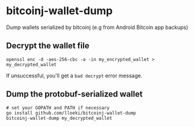 # bitcoinj-wallet-dump

Dump wallets serialized by bitcoinj (e.g from Android Bitcoin app backups)

## Decrypt the wallet file

```
openssl enc -d -aes-256-cbc -a -in my_encrypted_wallet > my_decrypted_wallet
```

If unsuccessful, you'll get a `bad decrypt` error message.

## Dump the protobuf-serialized wallet

```
# set your GOPATH and PATH if necessary
go install github.com/lloeki/bitcoinj-wallet-dump
bitcoinj-wallet-dump my_decrypted_wallet
```
